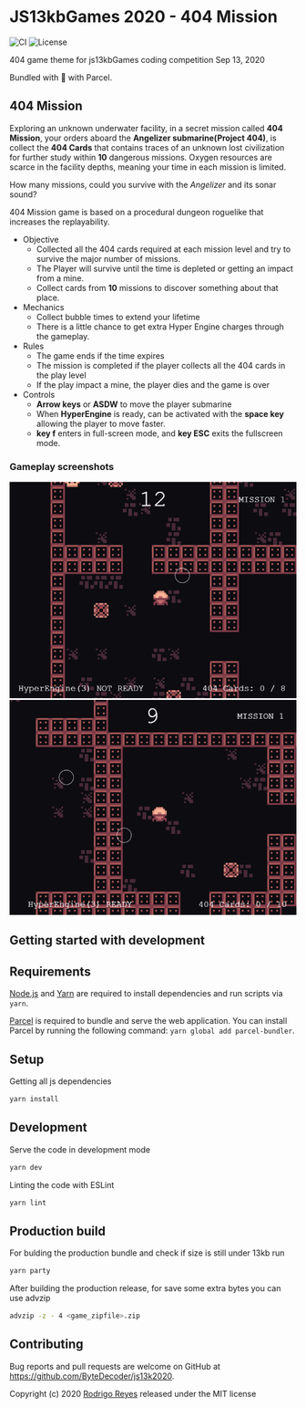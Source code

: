 # JS13kbGames 2020 - 404 Mission

![CI](https://github.com/ByteDecoder/js13k2020/workflows/CI/badge.svg)
![License](https://img.shields.io/badge/license-MIT-green)

404 game theme for js13kbGames coding competition Sep 13, 2020

Bundled with 🖤 with Parcel.

## 404 Mission

Exploring an unknown underwater facility, in a secret mission called **404 Mission**, your orders aboard the **Angelizer submarine(Project 404)**, is collect the **404 Cards** that contains traces of an unknown lost civilization for further study
within **10** dangerous missions. Oxygen resources are scarce in the facility depths, meaning your time in each mission is limited.

How many missions, could you survive with the *Angelizer* and its sonar sound?

404 Mission game is based on a procedural dungeon roguelike that increases the replayability.

- Objective
  - Collected all the 404 cards required at each mission level and try to survive the major number of missions.
  - The Player will survive until the time is depleted or getting an impact from a mine.
  - Collect cards from **10** missions to discover something about that place.
- Mechanics
  - Collect bubble times to extend your lifetime
  - There is a little chance to get extra Hyper Engine charges through the gameplay.
- Rules
  - The game ends if the time expires
  - The mission is completed if the player collects all the 404 cards in the play level
  - If the play impact a mine, the player dies and the game is over
- Controls
  - **Arrow keys** or **ASDW** to move the player submarine
  - When **HyperEngine** is ready, can be activated with the **space key** allowing the player to move faster.
  - **key f** enters in full-screen mode, and **key ESC** exits the fullscreen mode.

### Gameplay screenshots

![Screenshot One](./media/screen_shoot1.png)
![Screenshot Two](./media/screen_shoot2.png)

## Getting started with development

## Requirements

[Node.js](https://nodejs.org) and [Yarn](https://yarnpkg.com/) are required to install dependencies and run scripts via `yarn`.

[Parcel](https://parceljs.org/getting_started.html) is required to bundle and serve the web application. You can install Parcel by running the following command: `yarn global add parcel-bundler`.

## Setup

Getting all js dependencies

```bash
yarn install
```

## Development

Serve the code in development mode

```bash
yarn dev
```

Linting the code with ESLint

```bash
yarn lint
```

## Production build

For bulding the production bundle and check if size is still under 13kb run

```bash
yarn party
```

After building the production release, for save some extra bytes you can use advzip

```bash
advzip -z - 4 <game_zipfile>.zip
```

## Contributing

Bug reports and pull requests are welcome on GitHub at <https://github.com/ByteDecoder/js13k2020>.

Copyright (c) 2020 [Rodrigo Reyes](https://twitter.com/bytedecoder) released under the MIT license
